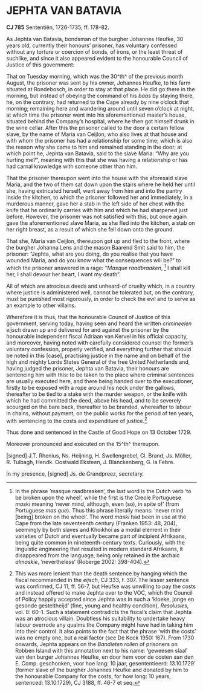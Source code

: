 # JEPHTA VAN BATAVIA

**CJ 785** Sententiën, 1726-1735, ff. 178-82.

As Jephta van Batavia, bondsman of the burgher Johannes Heufke, 30 years old, currently their honours’ prisoner, has voluntary confessed without any torture or coercion of bonds, of irons, or the least threat of suchlike, and since it also appeared evident to the honourable Council of Justice of this government:

That on Tuesday morning, which was the 30^th^ of the previous month August, the prisoner was sent by his owner, Johannes Heufke, to his farm situated at Rondebosch, in order to stay at that place. He did go there in the morning, but instead of obeying the command of his *baas* by staying there, he, on the contrary, had returned to the Cape already by nine o’clock that morning; remaining here and wandering around until seven o’clock at night, at which time the prisoner went into his aforementioned master’s house, situated behind the Company’s hospital, where he then got himself drunk in the wine cellar. After this the prisoner called to the door a certain fellow slave, by the name of Maria van Ceijlon, who also lives at that house and with whom the prisoner has had a relationship for some time; which is also the reason why she came to him and remained standing in the door; at which point he, Jephta van Batavia, said to the slave Maria: “Why are you hurting me?”, meaning with this that she was having a relationship or has had carnal knowledge with someone other than him.

That the prisoner thereupon went into the house with the aforesaid slave Maria, and the two of them sat down upon the stairs where he held her until she, having extricated herself, went away from him and into the pantry inside the kitchen, to which the prisoner followed her and immediately, in a murderous manner, gave her a stab in the left side of her chest with the knife that he ordinarily carries with him and which he had sharpened just before. However, the prisoner was not satisfied with this, but once again gave the aforementioned slave Maria, as she fled into the kitchen, a stab on her right breast, as a result of which she fell down onto the ground.

That she, Maria van Ceijlon, thereupon got up and fled to the front, where the burgher Johanna Lens and the mason Baarend Smit said to him, the prisoner: “Jephta, what are you doing, do you realise that you have wounded Maria, and do you know what the consequences will be?” to which the prisoner answered in a rage: “*Masque raadbraaken*, [^1] I shall kill her, I shall devour her heart, I want my death”.

All of which are atrocious deeds and unheard-of cruelty which, in a country where justice is administered well, cannot be tolerated but, on the contrary, must be punished most rigorously, in order to check the evil and to serve as an example to other villains.

Wherefore it is thus, that the honourable Council of Justice of this government, serving today, having seen and heard the written *crimineelen eijsch* drawn up and delivered for and against the prisoner by the honourable independent fiscal Adriaan van Kervel in his official capacity, and moreover, having noted with carefully considered counsel the former’s voluntary confession, properly verified, and everything further that should be noted in this \[case\], practising justice in the name and on behalf of the high and mighty Lords States General of the free United Netherlands and, having judged the prisoner, Jephta van Batavia, their honours are sentencing him with this: to be taken to the place where criminal sentences are usually executed here, and there being handed over to the executioner, firstly to be exposed with a rope around his neck under the gallows, thereafter to be tied to a stake with the murder weapon, or the knife with which he had committed the deed, above his head, and to be severely scourged on the bare back, thereafter to be branded, whereafter to labour in chains, without payment, on the public works for the period of ten years, with sentencing to the costs and expenditure of justice.[^2]

Thus done and sentenced in the Castle of Good Hope on 13 October 1729.

Moreover pronounced and executed on the 15^th^ thereupon.

\[signed\] J.T. Rhenius, Ns. Heijning, H. Swellengrebel, Cl. Brand, Js. Möller, R. Tulbagh, Hendk. Oostwald Eksteen, J. Blanckenberg, G. la Febre.

In my presence, \[signed\] Js. de Grandpreez, secretary.

[^1]: In the phrase ‘masque raadbraaken’, the last word is the Dutch verb ‘to be broken upon the wheel’, while the first is the Creole Portuguese *maski* meaning ‘never mind, although, even (so), in spite of’ (from Portuguese *mas que*). Thus this phrase literally means: ‘never mind \[being\] broken on the wheel’. The word *maski* had been in use at the Cape from the late seventeenth century (Franken 1953: 48, 204), seemingly by both slaves and Khoikhoi as a modal element in their varieties of Dutch and eventually became part of incipient Afrikaans, being quite common in nineteenth-century texts. Curiously, with the linguistic engineering that resulted in modern standard Afrikaans, it disappeared from the language, being only retained in the archaic *almaskie*, ‘nevertheless’ (Roberge 2002: 398-404).

[^2]: This was more lenient than the death sentence by hanging which the fiscal recommended in the *eijsch*, CJ 333, f. 307. The lesser sentence was confirmed, CJ 11, ff. 56-7, but Heufke was unwilling to pay the costs and instead offered to make Jephta over to the VOC, which the Council of Policy happily accepted since Jephta was in such a ‘kloeke, jonge en gesonde gesteltheijd’ (fine, young and healthy condition), *Resolusies*, vol. 8: 60-1. Such a statement contradicts the fiscal’s claim that Jephta was an atrocious villain. Doubtless his suitability to undertake heavy labour overrode any qualms the Company might have had in taking him into their control. It also points to the fact that the phrase ‘with the costs’ was no empty one, but a real factor (see De Kock 1950: 167). From 1730 onwards, Jephta appears on the *Bandieten rollen* of prisoners on Robben Island with this annotation next to his name: ‘geweesen slaaf van den burger Johannes Heufke, en door hem voor de costen aan den E. Comp. geschonken, voor hoe lang: 10 jaar, gesententieerd: 13.10.1729’ (former slave of the burgher Johannes Heufke and donated by him to the honourable Company for the costs, for how long: 10 years, sentenced: 13.10.1729), CJ 3188, ff. 46-7 et seq.